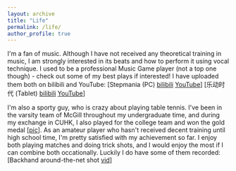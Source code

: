 ```yaml
---
layout: archive
title: "Life"
permalink: /life/
author_profile: true
---
```

I'm a fan of music. Although I have not received any theoretical training in music, I am strongly interested in its beats and how to perform it using vocal technique. I used to be a professional Music Game player (not a top one though) - check out some of my best plays if interested! I have uploaded them both on bilibili and YouTube: [Stepmania (PC) [bilibili](https://www.bilibili.com/video/av67422894/) [YouTube](https://www.youtube.com/watch?v=7mtCqDasRP4&t=332s)] [乐动时代 (Tablet) [bilibili](https://www.bilibili.com/video/av67417951/) [YouTube](https://www.youtube.com/watch?v=ozFUyi3ZzOI)]

I'm also a sporty guy, who is crazy about playing table tennis. I've been in the varsity team of McGill throughout my undergraduate time, and during my exchange in CUHK, I also played for the college team and won the gold medal [[pic](/images/TTCUHK.jpg)]. As an amateur player who hasn't received decent training until high school time, I'm pretty satisfied with my achievement so far. I enjoy both playing matches and doing trick shots, and I would enjoy the most if I can combine both occationally. Luckily I do have some of them recorded: [Backhand around-the-net shot [vid](/images/backhand_ATN.mp4)]
